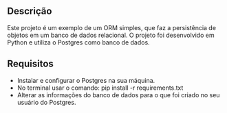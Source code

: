 ## Descrição
Este projeto é um exemplo de um ORM simples, que faz a persistência de objetos em um banco de dados relacional. O projeto foi desenvolvido em Python e utiliza o Postgres como banco de dados.

## Requisitos
- Instalar e configurar o Postgres na sua máquina.
- No terminal usar o comando: pip install -r requirements.txt
- Alterar as informações do banco de dados para o que foi criado no seu usuário do Postgres.
